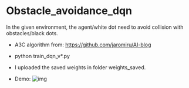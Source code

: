 # Obstacle_avoidance_dqn

In the given environment, the agent/white dot need to avoid collision with obstacles/black dots.

- A3C algorithm from: https://github.com/jaromiru/AI-blog

- python train_dqn_v*.py

- I uploaded the saved weights in folder weights_saved.


- Demo:
![img](https://github.com/saaries/Obstacle_avoidance_dqn/blob/master/result_demo.gif)
